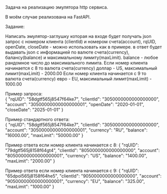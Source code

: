 Задача на реализацию эмулятора http сервиса.

В моём случае реализована на FastAPI.

Задание:

Написать эмулятор-заглушку которая на входе будет получать json запрос с номером клиента (clientId) и номером счета(account),
rqUID, openDate, closeDate - можно использовать как в примере.
в ответ будет выдавать json с информацией по валюте счета(currency), балансу(balance) и максимальному лимиту(maxLimit).
balance - любое рандомное число до максимального лимита.
Если номер клиента начинается с 8 то валюта счета(currency) доллар - US, максимальный лимит(maxLimit) - 2000.00
Если номер клиента начинается с 9 то валюта счета(currency) евро - EU, максимальный лимит(maxLimit) - 1000.00



Пример запроса:\
{
    "rqUID": "58dgtf565j8547f64ke7",
    "clientId": "3050000000000000000",
    "account": "30500000000000000001",
    "openDate": "2020-01-01",
    "closeDate": "2025-01-01"
    }
    
Пример стандартного ответа:    
{
    "rqUID": "58dgtf565j8547f64ke7",
    "clientId": "3050000000000000000",
    "account": "30500000000000000001",
    "currency": "RU",
    "balance": "16000.00",
    "maxLimit": "50000.00"
    }

Пример ответа если номер клиента начинается с 8:
{
    "rqUID": "79dgtf565j8158f64gt4",
    "clientId": "8050000000000000000",
    "account": "80500000000000000001",
    "currency": "US",
    "balance": "1400.00",
    "maxLimit": "2000.00"
    }

Пример ответа если номер клиента начинается с 9:
{
    "rqUID": "65dpol565j8158f64he5",
    "clientId": "9050000000000000000",
    "account": "90500000000000000001",
    "currency": "EU",
    "balance": "325.00",
    "maxLimit": "1000.00"
    }
